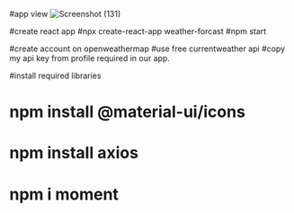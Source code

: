 #app view
![Screenshot (131)](https://github.com/ShwetaChavan13/weather-forcast-react/assets/155257376/19819641-08c6-48a9-968f-5d9f8615d9ae)

#create react app
#npx create-react-app weather-forcast
#npm start

#create account on openweathermap
#use free currentweather api
#copy my api key from profile required in our app.

#install required libraries
# npm install @material-ui/icons
# npm install axios
# npm i moment 

 






